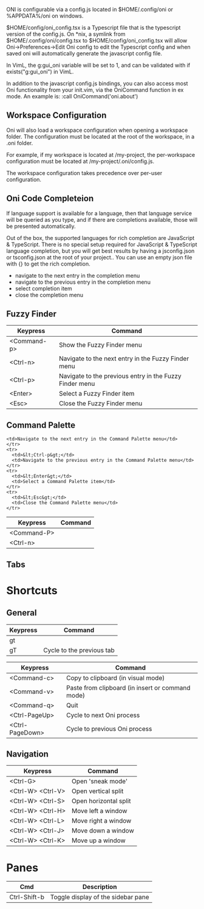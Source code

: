 ONI is configurable via a config.js located in $HOME/.config/oni or %APPDATA%/oni on windows.

$HOME/config/oni_config.tsx is a Typescript file that is the typescript
version of the config.js.  On *nix, a symlink from
$HOME/.config/oni/config.tsx to $HOME/config/oni_config.tsx will allow
Oni->Preferences->Edit Oni config to edit the Typescript config and when saved
oni will automatically generate the javascript config file.

In VimL, the g:gui_oni variable will be set to 1, and can be validated with if exists("g:gui_oni") in VimL.

In addition to the javascript config.js bindings, you can also access most Oni functionality from your init.vim, via the OniCommand function in ex mode.
An example is:
:call OniCommand('oni.about')

## Workspace Configuration
Oni will also load a workspace configuration when opening a workspace folder. The configuration must be located at the root of the workspace, in a .oni folder.

For example, if my workspace is located at /my-project, the per-workspace configuration must be located at /my-project/.oni/config.js.

The workspace configuration takes precedence over per-user configuration.

## Oni Code Completeion
If language support is available for a language, then that language service will be queried as you type, and if there are completions available, those will be presented automatically.

Out of the box, the supported languages for rich completion are JavaScript & TypeScript. There is no special setup required for JavaScript & TypeScript language completion, but you will get best results by having a jsconfig.json or tsconfig.json at the root of your project.. You can use an empty json file with {} to get the rich completion.

<ul>
    <li><C-n> navigate to the next entry in the completion menu</li>
    <li><C-p> navigate to the previous entry in the completion menu</li>
    <li><Enter> select completion item</li>
    <li><Esc> close the completion menu</li>
</ul>

## Fuzzy Finder

<table>
  <thead>
    <tr>
      <th>Keypress</th>
      <th>Command</th>
    </tr>
  </thead>
  <tbody>
    <tr>
      <td>&lt;Command-p&gt;</td>
      <td>Show the Fuzzy Finder menu</td>
    </tr>
    <tr>
      <td>&lt;Ctrl-n&gt;</td>
      <td>Navigate to the next entry in the Fuzzy Finder menu</td>
    </tr>
    <tr>
      <td>&lt;Ctrl-p&gt;</td>
      <td>Navigate to the previous entry in the Fuzzy Finder menu</td>
    </tr>
    <tr>
      <td>&lt;Enter&gt;</td>
      <td>Select a Fuzzy Finder item</td>
    </tr>
    <tr>
      <td>&lt;Esc&gt;</td>
      <td>Close the Fuzzy Finder menu</td>
    </tr>
  </tbody>
</table>

## Command Palette

<table>
  <thead>
    <tr>
      <th>Keypress</th>
      <th>Command</th>
    </tr>
  </thead>
  <tbody>
    <tr>
      <td>&lt;Command-P&gt;</td>
      <tdShow the Command Palette</td>
    </tr>
    <tr>
      <td>&lt;Ctrl-n&gt;</td>
    
    <td>Navigate to the next entry in the Command Palette menu</td>
    </tr>
    <tr>
      <td>&lt;Ctrl-p&gt;</td>
      <td>Navigate to the previous entry in the Command Palette menu</td>
    </tr>
    <tr>
      <td>&lt;Enter&gt;</td>
      <td>Select a Command Palette item</td>
    </tr>
    <tr>
      <td>&lt;Esc&gt;</td>
      <td>Close the Command Palette menu</td>
    </tr>
  </tbody>
</table>

## Tabs

<table>
  <thead>
    <tr>
      <th>Keypress</th>
      <th>Command</th>
    </tr>
  </thead>
  <tbody>
    <tr>
      <td>gt</td>
      <tdCycle to the next tab</td>
    </tr>
    <tr>
      <td>gT</td>
      <td>Cycle to the previous tab</td>
    </tr>

# Shortcuts

## General

<table>
  <thead>
    <tr>
      <th>Keypress</th>
      <th>Command</th>
    </tr>
  </thead>
  <tbody>
    <tr>
      <td>&lt;Command-c&gt;</td>
      <td>Copy to clipboard (in visual mode)</td>
    </tr>
    <tr>
      <td>&lt;Command-v&gt;</td>
      <td>Paste from clipboard (in insert or command mode)</td>
    </tr>
    <tr>
      <td>&lt;Command-q&gt;</td>
      <td>Quit</td>
    </tr>
    <tr>
      <td>&lt;Ctrl-PageUp&gt;</td>
      <td>Cycle to next Oni process</td>
    </tr>
    <tr>
      <td>&lt;Ctrl-PageDown&gt;</td>
      <td>Cycle to previous Oni process</td>
    </tr>
  </tbody>
</table>

## Navigation

<table>
  <thead>
    <tr>
      <th>Keypress</th>
      <th>Command</th>
    </tr>
  </thead>
  <tbody>
    <tr>
      <td>&lt;Ctrl-G&gt;</td>
      <td>Open 'sneak mode'</td>
    </tr>
    <tr>
      <td>&lt;Ctrl-W&gt; &lt;Ctrl-V&gt;</td>
      <td>Open vertical split</td>
    </tr>
    <tr>
      <td>&lt;Ctrl-W&gt; &lt;Ctrl-S&gt;</td>
      <td>Open horizontal split</td>
    </tr>
    <tr>
      <td>&lt;Ctrl-W&gt; &lt;Ctrl-H&gt;</td>
      <td>Move left a window</td>
    </tr>
    <tr>
      <td>&lt;Ctrl-W&gt; &lt;Ctrl-L&gt;</td>
      <td>Move right a window</td>
    </tr>
    <tr>
      <td>&lt;Ctrl-W&gt; &lt;Ctrl-J&gt;</td>
      <td>Move down a window</td>
    </tr>
    <tr>
      <td>&lt;Ctrl-W&gt; &lt;Ctrl-K&gt;</td>
      <td>Move up a window</td>
    </tr>
  </tbody>
</table>

# Panes #
Cmd             | Description                            |
------          | -----------                            |
Ctrl-Shift-b    | Toggle display of the sidebar pane     |

